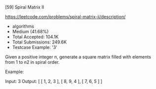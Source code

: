 [59] Spiral Matrix II  

https://leetcode.com/problems/spiral-matrix-ii/description/

* algorithms
* Medium (41.68%)
* Total Accepted:    104.1K
* Total Submissions: 249.6K
* Testcase Example:  '3'

Given a positive integer n, generate a square matrix filled with elements from 1 to n2 in spiral order.

Example:


Input: 3
Output:
[
 [ 1, 2, 3 ],
 [ 8, 9, 4 ],
 [ 7, 6, 5 ]
]


